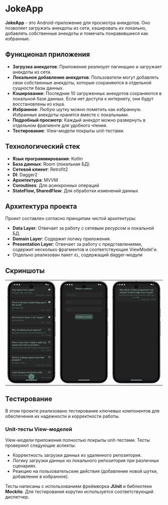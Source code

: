 # JokeApp

**JokeApp** - это Android-приложение для просмотра анекдотов. Оно позволяет загружать анекдоты из сети, кэшировать их локально, добавлять собственные анекдоты и помечать понравившиеся как избранные.

## Функционал приложения

- **Загрузка анекдотов**: Приложение реализует пагинацию и загружает анекдоты  из сети.
- **Локальное добавление анекдотов**: Пользователи могут добавлять свои собственные анекдоты, которые сохраняются в отдельной сущности базы данных.
- **Кэширование**: Последние 10 загруженных анекдотов сохраняются в локальной базе данных. Если нет доступа к интернету, они будут восстановлены из кэша.
- **Избранное**: Любую шутку можно пометить как избранную. Избранные анекдоты хранятся вместе с локальными.
- **Подробный просмотр**: Каждый анекдот можно развернуть в отдельном фрагменте для удобного чтения.
- **Тестирование**: View-модели покрыты unit-тестами.

## Технологический стек

- **Язык программирования**: Kotlin
- **База данных**: Room (локальная БД)
- **Сетевой клиент**: Retrofit2
- **DI**: Dagger2
- **Архитектура**: MVVM
- **Coroutines**: Для асинхронных операций
- **StateFlow, SharedFlow**: Для обработки изменений данных

## Архитектура проекта

Проект составлен согласно принципам чистой архитектуры:

- **Data Layer**: Отвечает за работу с сетевым ресурсом и локальной БД.
- **Domain Layer**: Содержит логику приложения.
- **Presentation Layer**: Отвечает за работу с представлениями, содержит несколько фрагментов и соответствующие ViewModel'и.
- Отдельно реализован пакет ```di```, содержащий dagger-модули

## Скриншоты

<table>
  <tr>
    <td style="width:33%"><img src="./assets/Screenshot_1.png" alt="Главный экран"></td>
    <td style="width:33%"><img src="./assets/Screenshot_2.png" alt="Добавление анекдота"></td>
    <td style="width:33%"><img src="./assets/Screenshot_3.png" alt="Подробное отображение"></td>
  </tr>
</table>

## Тестирование

В этом проекте реализовано тестирование ключевых компонентов для обеспечения их надежности и корректности работы.

### Unit-тесты View-моделей

View-модели приложения полностью покрыты unit-тестами. Тесты проверяют следующие аспекты:

- Корректность загрузки данных из удаленного репозитория.
- Логику загрузки данных из локального репозитория при различных сценариях.
- Реакцию на пользовательские действия (добавление новой шутки, добавление в избранное).

Тесты написаны с использованием фреймворка **JUnit** и библиотеки **Mockito**. Для тестирования корутин используется соответствующий диспетчер.
